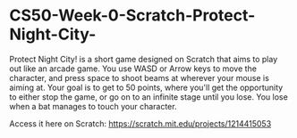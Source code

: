 # CS50-Week-0-Scratch-Protect-Night-City-

Protect Night City! is a short game designed on Scratch that aims to play out like an arcade game. You use WASD or Arrow keys to move the character, and press space to shoot beams at wherever your mouse is aiming at. Your goal is to get to 50 points, where you'll get the opportunity to either stop the game, or go on to an infinite stage until you lose. You lose when a bat manages to touch your character.

Access it here on Scratch: https://scratch.mit.edu/projects/1214415053
